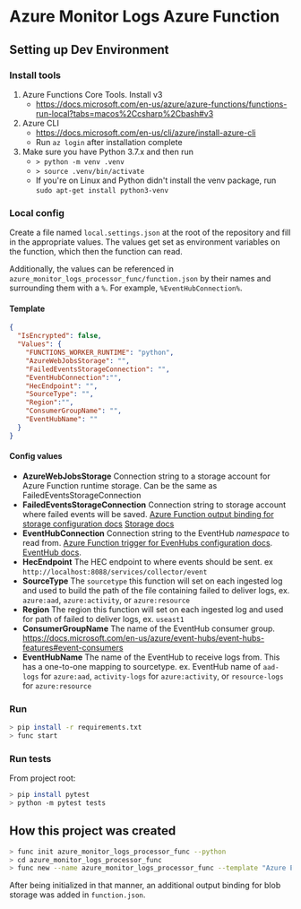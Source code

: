 # Azure Monitor Logs Azure Function

## Setting up Dev Environment
### Install tools
1. Azure Functions Core Tools. Install v3
   * https://docs.microsoft.com/en-us/azure/azure-functions/functions-run-local?tabs=macos%2Ccsharp%2Cbash#v3
1. Azure CLI
   * https://docs.microsoft.com/en-us/cli/azure/install-azure-cli
   * Run `az login` after installation complete
1. Make sure you have Python 3.7.x and then run
   * `> python -m venv .venv` 
   * `> source .venv/bin/activate` 
   * If you're on Linux and Python didn't install the venv package, run `sudo apt-get install python3-venv`

### Local config
Create a file named `local.settings.json` at the root of the repository and fill in the appropriate values. The values 
get set as environment variables on the function, which then the function can read.

Additionally, the values can be referenced in `azure_monitor_logs_processor_func/function.json` by their names and 
surrounding them with a `%`. For example, `%EventHubConnection%`.

#### Template
```json
{
  "IsEncrypted": false,
  "Values": {
    "FUNCTIONS_WORKER_RUNTIME": "python",
    "AzureWebJobsStorage": "",
    "FailedEventsStorageConnection": "",
    "EventHubConnection":"",
    "HecEndpoint": "",
    "SourceType": "",
    "Region":"",
    "ConsumerGroupName": "",
    "EventHubName": ""
  }
}
```
#### Config values
- **AzureWebJobsStorage** Connection string to a storage account for Azure Function runtime storage. Can be the same as 
FailedEventsStorageConnection
- **FailedEventsStorageConnection** Connection string to storage account where failed events will be saved. 
  [Azure Function output binding for storage configuration docs](https://docs.microsoft.com/en-us/azure/azure-functions/functions-bindings-storage-blob-output?tabs=python#configuration)
  [Storage docs](https://docs.microsoft.com/en-us/azure/storage/common/storage-configure-connection-string)
- **EventHubConnection** Connection string to the EventHub *namespace* to read from. 
  [Azure Function trigger for EvenHubs configuration docs](https://docs.microsoft.com/en-us/azure/azure-functions/functions-bindings-event-hubs-trigger?tabs=python#configuration). 
  [EventHub docs](https://docs.microsoft.com/en-us/azure/event-hubs/event-hubs-get-connection-string).
- **HecEndpoint** The HEC endpoint to where events should be sent. ex `http://localhost:8088/services/collector/event`
- **SourceType** The `sourcetype` this function will set on each ingested log and used to build the path of the file 
  containing failed to deliver logs, ex. `azure:aad`, `azure:activity`, or `azure:resource`
- **Region** The region this function will set on each ingested log and used for path of failed to deliver logs, ex. 
  `useast1`
- **ConsumerGroupName** The name of the EventHub consumer group. https://docs.microsoft.com/en-us/azure/event-hubs/event-hubs-features#event-consumers
- **EventHubName** The name of the EventHub to receive logs from. This has a one-to-one mapping to sourcetype. ex. 
  EventHub name of `aad-logs` for `azure:aad`, `activity-logs` for `azure:activity`, or `resource-logs` for `azure:resource`

### Run
```bash
> pip install -r requirements.txt
> func start
```

### Run tests
From project root:
```bash
> pip install pytest
> python -m pytest tests
```

## How this project was created
```bash
> func init azure_monitor_logs_processor_func --python
> cd azure_monitor_logs_processor_func
> func new --name azure_monitor_logs_processor_func --template "Azure Event Hub trigger" --cadinality "many" --connection "EVENTHUB_CONNECTION_STRING" --consumerGroup "splunk-consumer-group" --dataType "string"
```
After being initialized in that manner, an additional output binding for blob storage was added in `function.json`.